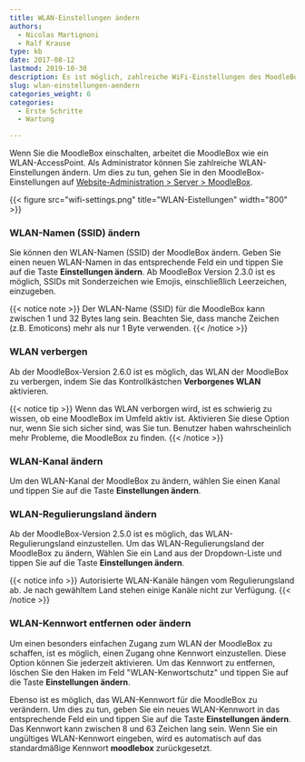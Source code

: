 ```yaml
---
title: WLAN-Einstellungen ändern
authors:
  - Nicolas Martignoni
  - Ralf Krause
type: kb
date: 2017-08-12
lastmod: 2019-10-30
description: Es ist möglich, zahlreiche WiFi-Einstellungen des MoodleBox AccessPoint zu ändern.
slug: wlan-einstellungen-aendern
categories_weight: 6
categories:
  - Erste Schritte
  - Wartung

---
```

Wenn Sie die MoodleBox einschalten, arbeitet die MoodleBox wie ein WLAN-AccessPoint. Als Administrator können Sie zahlreiche WLAN-Einstellungen ändern. Um dies zu tun, gehen Sie in den MoodleBox-Einstellungen auf [Website-Administration > Server > MoodleBox][1].

{{< figure src="wifi-settings.png" title="WLAN-Eistellungen" width="800" >}}

### WLAN-Namen (SSID) ändern

Sie können den WLAN-Namen (SSID) der MoodleBox ändern. Geben Sie einen neuen WLAN-Namen in das entsprechende Feld ein und tippen Sie auf die Taste __Einstellungen ändern__. Ab MoodleBox Version 2.3.0 ist es möglich, SSIDs mit Sonderzeichen wie Emojis, einschließlich Leerzeichen, einzugeben.

{{< notice note >}}
Der WLAN-Name (SSID) für die MoodleBox kann zwischen 1 und 32 Bytes lang sein. Beachten Sie, dass manche Zeichen (z.B. Emoticons) mehr als nur 1 Byte verwenden.
{{< /notice >}}

### WLAN verbergen

Ab der MoodleBox-Version 2.6.0 ist es möglich, das WLAN der MoodleBox zu verbergen, indem Sie das Kontrollkästchen __Verborgenes WLAN__ aktivieren.

{{< notice tip >}}
Wenn das WLAN verborgen wird, ist es schwierig zu wissen, ob eine MoodleBox im Umfeld aktiv ist. Aktivieren Sie diese Option nur, wenn Sie sich sicher sind, was Sie tun. Benutzer haben wahrscheinlich mehr Probleme, die MoodleBox zu finden.
{{< /notice >}}


### WLAN-Kanal ändern

Um den WLAN-Kanal der MoodleBox zu ändern, wählen Sie einen Kanal und tippen Sie auf die Taste __Einstellungen ändern__.

### WLAN-Regulierungsland ändern

Ab der MoodleBox-Version 2.5.0 ist es möglich, das WLAN-Regulierungsland einzustellen. Um das WLAN-Regulierungsland der MoodleBox zu ändern, Wählen Sie ein Land aus der Dropdown-Liste und tippen Sie auf die Taste __Einstellungen ändern__.

{{< notice info >}}
Autorisierte WLAN-Kanäle hängen vom Regulierungsland ab. Je nach gewähltem Land stehen einige Kanäle nicht zur Verfügung.
{{< /notice >}}

### WLAN-Kennwort entfernen oder ändern

Um einen besonders einfachen Zugang zum WLAN der MoodleBox zu schaffen, ist es möglich, einen Zugang ohne Kennwort einzustellen. Diese Option können Sie jederzeit aktivieren. Um das Kennwort zu entfernen, löschen Sie den Haken im Feld "WLAN-Kenwortschutz" und tippen Sie auf die Taste __Einstellungen ändern__.

Ebenso ist es möglich, das WLAN-Kennwort für die MoodleBox zu verändern. Um dies zu tun, geben Sie ein neues WLAN-Kennwort in das entsprechende Feld ein und tippen Sie auf die Taste __Einstellungen ändern__. Das Kennwort kann zwischen 8 und 63 Zeichen lang sein. Wenn Sie ein ungültiges WLAN-Kennwort eingeben, wird es automatisch auf das standardmäßige Kennwort __moodlebox__ zurückgesetzt.

 [1]: http://moodlebox.home/admin/tool/moodlebox/index.php

